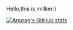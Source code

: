 Hello,this is millker:)

[![Anurag's GitHub stats](https://github-readme-stats.vercel.app/api?username=millker&show_icons=true&theme=synthwave&layout=compact)](https://github.com/anuraghazra/github-readme-stats)
